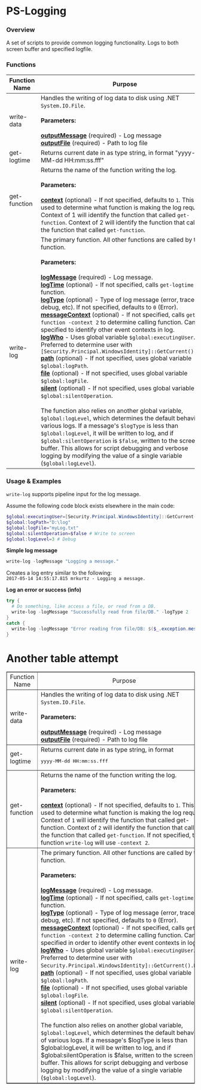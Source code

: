# PS-Logging

### Overview

A set of scripts to provide common logging functionality. Logs to both screen buffer and specified logfile.

### Functions

| Function Name | Purpose                                                                                                                                                                                                                                                                                                                                                                                                                                                                                                                                                                                                                                                                                                                                                                                                                                            |
|---------------|----------------------------------------------------------------------------------------------------------------------------------------------------------------------------------------------------------------------------------------------------------------------------------------------------------------------------------------------------------------------------------------------------------------------------------------------------------------------------------------------------------------------------------------------------------------------------------------------------------------------------------------------------------------------------------------------------------------------------------------------------------------------------------------------------------------------------------------------------|
| write-data    | Handles the writing of log data to disk using .NET `System.IO.File`.<br><br>**Parameters:**<br><br>**<u>outputMessage</u>** (required) - Log message<br>**<u>outputFile</u>** (required) - Path to log file                                                                                                                                                                                                                                                                                                                                                                                                                                                                                                                                                                                                                                                                              |
| get-logtime   | Returns current date in as type string, in format "yyyy-MM-dd HH:mm:ss.fff"                                                                                                                                                                                                                                                                                                                                                                                                                                                                                                                                                                                                                                                                                                                                                                        |
| get-function  | Returns the name of the function writing the log.<br><br>**Parameters:**<br><br>**<u>context</u>** (optional) - If not specified, defaults to `1`. This is used to determine what function is making the log request. Context of 1 will identify the function that called `get-function`. Context of 2 will identify the function that called the function that called `get-function`.                                                                                                                                                                                                                                                                                                                                                                                                                                                                                       |
| write-log     | The primary function. All other functions are called by this function.<br><br>**Parameters:**<br><br>**<u>logMessage</u>** (required) - Log message.<br>**<u>logTime</u>** (optional) - If not specified, calls `get-logtime` function.<br>**<u>logType</u>** (optional) - Type of log message (error, trace, debug, etc). If not specified, defaults to `0` (Error).<br>**<u>messageContext</u>** (optional) - If not specified, calls `get-function -context 2` to determine calling function. Can be specified to identify other event contexts in log.<br>**<u>logWho</u>** - Uses global variable `$global:executingUser`. Preferred to determine user with `[Security.Principal.WindowsIdentity]::GetCurrent().Name`<br>**<u>path</u>** (optional) - If not specified, uses global variable `$global:logPath`.<br>**<u>file</u>** (optional) - If not specified, uses global variable `$global:logFile`.<br>**<u>silent</u>** (optional) - If not specified, uses global variable `$global:silentOperation`.<br><br>The function also relies on another global variable, `$global:logLevel`, which determines the default behavior of various logs. If a message's `$logType` is less than `$global:logLevel`, it will be written to log, and if `$global:silentOperation` is `$false`, written to the screen buffer. This allows for script debugging and verbose logging by modifying the value of a single variable (`$global:logLevel`). |


### Usage & Examples

`write-log` supports pipeline input for the log message.

Assume the following code block exists elsewhere in the main code:

```Powershell
$global:executingUser=[Security.Principal.WindowsIdentity]::GetCurrent().Name
$global:logPath="D:\log"
$global:logFile="myLog.txt"
$global:silentOperation=$false # Write to screen
$global:logLevel=3 # Debug
```

**Simple log message**

```Powershell
write-log -logMessage "Logging a message."
```

Creates a log entry similar to the following:  
   `2017-05-14 14:55:17.815 mrkurtz - Logging a message.`

**Log an error or success (info)**

```Powershell
try {
  # Do something, like access a file, or read from a DB.
  write-log -logMessage "Successfully read from file/DB." -logType 2
}
catch {
  write-log -logMessage "Error reading from file/DB: $($_.exception.message)"
}
```






# Another table attempt

<table cellspacing="0" border="1">
	<colgroup width="200"></colgroup>
	<colgroup width="800"></colgroup>
	<tr>
		<td align="center">Function Name</td>
		<td align="center">Purpose</td>
	</tr>
	<tr>
		<td align="left">write-data</td>
		<td align="left">Handles the writing of log data to disk using .NET <code>System.IO.File</code>.
			<br>
			<br>
			<strong>Parameters:</strong>
			<br>
			<br>
			<strong style="text-decoration: underline;">outputMessage</strong> (required) - Log message
			<br>
			<strong style="text-decoration: underline;">outputFile</strong> (required) - Path to log file</td>
	</tr>
	<tr>
		<td align="left">get-logtime</td>
		<td align="left">Returns current date in as type string, in format <pre>yyyy-MM-dd HH:mm:ss.fff</pre></td>
	</tr>
	<tr>
		<td align="left">get-function</td>
		<td align="left">Returns the name of the function writing the log.
			<br>
			<br>
			<strong>Parameters:</strong>
			<br>
			<br>
			<strong style="text-decoration: underline;">context</strong> (optional) - If not specified, defaults to <code>1</code>. This is used to determine what function is making the log request. Context of <code>1</code> will identify the function that called get-function. Context of <code>2</code> will identify the function that called the function that called <code>get-function</code>. If not specified, the function <code>write-log</code> will use <code>-context 2</code>.</td>
	</tr>
	<tr>
		<td align="left">write-log</td>
		<td align="left">The primary function. All other functions are called by this function.
			<br>
			<br>
			<strong>Parameters:</strong>
			<br>
			<br>
			<strong style="text-decoration: underline;">logMessage</strong> (required) - Log message.
			<br>
			<strong style="text-decoration: underline;">logTime</strong> (optional) - If not specified, calls <code>get-logtime</code> function.
			<br>
			<strong style="text-decoration: underline;">logType</strong> (optional) - Type of log message (error, trace, debug, etc). If not specified, defaults to <code>0</code> (Error).
			<br>
			<strong style="text-decoration: underline;">messageContext</strong> (optional) - If not specified, calls <code>get-function -context 2</code> to determine calling function. Can be specified in order to identify other event contexts in log.
			<br>
			<strong style="text-decoration: underline;">logWho</strong> - Uses global variable <code>$global:executingUser</code>. Preferred to determine user with <code>Security.Principal.WindowsIdentity]::GetCurrent().Name</code>.
			<br>
			<strong style="text-decoration: underline;">path</strong> (optional) - If not specified, uses global variable <code>$global:logPath</code>.
			<br>
			<strong style="text-decoration: underline;">file</strong> (optional) - If not specified, uses global variable <code>$global:logFile</code>.
			<br>
			<strong style="text-decoration: underline;">silent</strong> (optional) - If not specified, uses global variable <code>$global:silentOperation</code>.
			<br>
			<br>
			The function also relies on another global variable, <code>$global:logLevel</code>, which determines the default behavior of various logs. If a message's $logType is less than $global:logLevel, it will be written to log, and if $global:silentOperation is $false, written to the screen buffer. This allows for script debugging and verbose logging by modifying the value of a single variable (<code>$global:logLevel</code>).</td>
	</tr>
</table>












